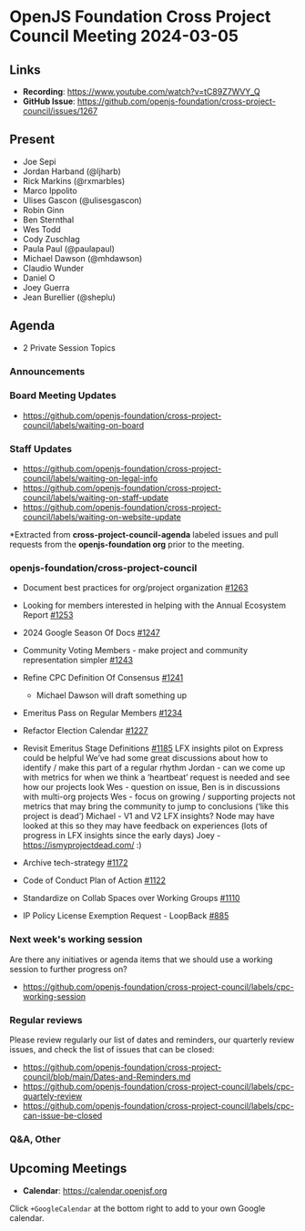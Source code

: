 # OpenJS Foundation Cross Project Council Meeting 2024-03-05

## Links

* **Recording**: https://www.youtube.com/watch?v=tC89Z7WVY_Q
* **GitHub Issue**: https://github.com/openjs-foundation/cross-project-council/issues/1267

## Present

* Joe Sepi
* Jordan Harband (@ljharb)
* Rick Markins (@rxmarbles)
* Marco Ippolito
* Ulises Gascon (@ulisesgascon)
* Robin Ginn
* Ben Sternthal
* Wes Todd
* Cody Zuschlag
* Paula Paul (@paulapaul)
* Michael Dawson (@mhdawson)
* Claudio Wunder
* Daniel O
* Joey Guerra
* Jean Burellier (@sheplu)

## Agenda
* 2 Private Session Topics

### Announcements

### Board Meeting Updates

- https://github.com/openjs-foundation/cross-project-council/labels/waiting-on-board

### Staff Updates

- https://github.com/openjs-foundation/cross-project-council/labels/waiting-on-legal-info
- https://github.com/openjs-foundation/cross-project-council/labels/waiting-on-staff-update
- https://github.com/openjs-foundation/cross-project-council/labels/waiting-on-website-update

*Extracted from **cross-project-council-agenda** labeled issues and pull requests from the **openjs-foundation org** prior to the meeting.

### openjs-foundation/cross-project-council

* Document best practices for org/project organization [#1263](https://github.com/openjs-foundation/cross-project-council/issues/1263)

* Looking for members interested in helping with the Annual Ecosystem Report [#1253](https://github.com/openjs-foundation/cross-project-council/issues/1253)

* 2024 Google Season Of Docs [#1247](https://github.com/openjs-foundation/cross-project-council/issues/1247)

* Community Voting Members - make project and community representation simpler [#1243](https://github.com/openjs-foundation/cross-project-council/issues/1243)

* Refine CPC Definition Of Consensus  [#1241](https://github.com/openjs-foundation/cross-project-council/issues/1241)
  * Michael Dawson will draft something up

* Emeritus Pass on Regular Members [#1234](https://github.com/openjs-foundation/cross-project-council/issues/1234)

* Refactor Election Calendar [#1227](https://github.com/openjs-foundation/cross-project-council/issues/1227)

* Revisit Emeritus Stage Definitions [#1185](https://github.com/openjs-foundation/cross-project-council/issues/1185)
LFX insights pilot on Express could be helpful
We’ve had some great discussions about how to identify / make this part of a regular rhythm
Jordan - can we come up with metrics for when we think a ‘heartbeat’ request is needed and see how our projects look
Wes - question on issue, Ben is in discussions with multi-org projects
Wes - focus on growing / supporting projects not metrics that may bring the community to jump to conclusions (‘like this project is dead’)
Michael - V1 and V2 LFX insights? Node may have looked at this so they may have feedback on experiences (lots of progress in LFX insights since the early days)
Joey - https://ismyprojectdead.com/ :) 

* Archive tech-strategy [#1172](https://github.com/openjs-foundation/cross-project-council/issues/1172)

* Code of Conduct Plan of Action [#1122](https://github.com/openjs-foundation/cross-project-council/issues/1122)

* Standardize on Collab Spaces over Working Groups [#1110](https://github.com/openjs-foundation/cross-project-council/issues/1110)

* IP Policy License Exemption Request - LoopBack [#885](https://github.com/openjs-foundation/cross-project-council/issues/885)

### Next week's working session

Are there any initiatives or agenda items that we should use a working session to further progress on?
- https://github.com/openjs-foundation/cross-project-council/labels/cpc-working-session

### Regular reviews

Please review regularly our list of dates and reminders, our quarterly review issues, and check the list of issues that can be closed:

- https://github.com/openjs-foundation/cross-project-council/blob/main/Dates-and-Reminders.md
- https://github.com/openjs-foundation/cross-project-council/labels/cpc-quartely-review
- https://github.com/openjs-foundation/cross-project-council/labels/cpc-can-issue-be-closed

### Q&A, Other

## Upcoming Meetings

* **Calendar**: <https://calendar.openjsf.org>

Click `+GoogleCalendar` at the bottom right to add to your own Google calendar.

